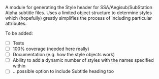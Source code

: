 A module for generating the Style header for SSA/Aegisub/SubStation Alpha subtitle files.
Uses a limited object structure to determine styles which (hopefully) greatly simplifies the process of including particular attributes.

To be added:

- [ ] Tests
- [ ] 100% coverage (needed here really)
- [ ] Documentation (e.g. how the style objects work)
- [ ] Ability to add a dynamic number of styles with the names specified within
- [ ] ...possible option to include Subtitle heading too